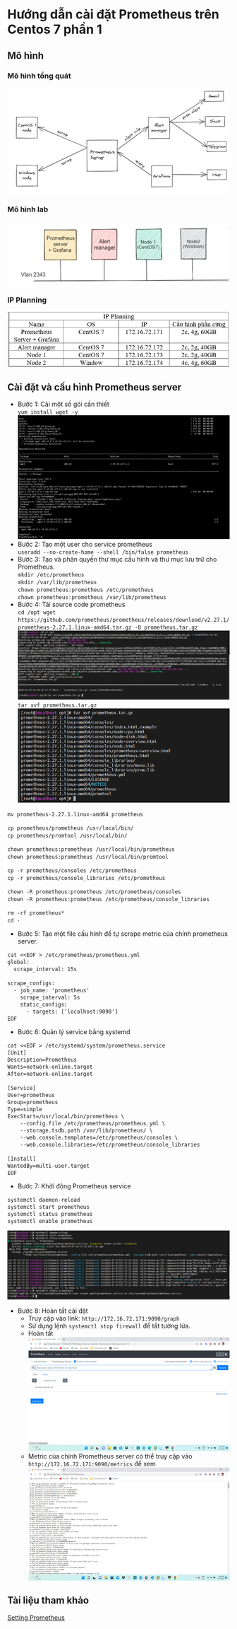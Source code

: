 # Hướng dẫn cài đặt Prometheus trên Centos 7 phần 1
## Mô hình 
### Mô hình tổng quát   
![](../C%C3%A0i%20%C4%91%E1%BA%B7t%20Prometheus/image/ima01.jpg)      
### Mô hình lab 
![](../C%C3%A0i%20%C4%91%E1%BA%B7t%20Prometheus/image/ima02.jpg)     
### IP Planning   
![](../C%C3%A0i%20%C4%91%E1%BA%B7t%20Prometheus/image/ima03.jpg)        

## Cài đặt và cấu hình Prometheus server
* Bước 1: Cài một số gói cần thiết         
`yum install wget -y`       
![](../C%C3%A0i%20%C4%91%E1%BA%B7t%20Prometheus/image/ima04.jpg)       
* Bước 2: Tạo một user cho service prometheus         
`useradd --no-create-home --shell /bin/false prometheus`        
* Bước 3: Tạo và phân quyền thư mục cấu hình và thư mục lưu trữ cho Prometheus.      
`mkdir /etc/prometheus`    
`mkdir /var/lib/prometheus`       
`chown prometheus:prometheus /etc/prometheus`      
`chown prometheus:prometheus /var/lib/prometheus`       
* Bước 4: Tải source code prometheus        
`cd /opt wget https://github.com/prometheus/prometheus/releases/download/v2.27.1/prometheus-2.27.1.linux-amd64.tar.gz -O prometheus.tar.gz`       
![](../C%C3%A0i%20%C4%91%E1%BA%B7t%20Prometheus/image/ima05.jpg)         
`tar xvf prometheus.tar.gz`        
![](../C%C3%A0i%20%C4%91%E1%BA%B7t%20Prometheus/image/ima06.jpg)         

`mv prometheus-2.27.1.linux-amd64 prometheus`     

`cp prometheus/prometheus /usr/local/bin/`      
`cp prometheus/promtool /usr/local/bin/`     

`chown prometheus:prometheus /usr/local/bin/prometheus`      
`chown prometheus:prometheus /usr/local/bin/promtool`      

`cp -r prometheus/consoles /etc/prometheus`    
`cp -r prometheus/console_libraries /etc/prometheus`      

`chown -R prometheus:prometheus /etc/prometheus/consoles`      
`chown -R prometheus:prometheus /etc/prometheus/console_libraries`        

`rm -rf prometheus*`      
`cd -`     

* Bước 5:  Tạo một file cấu hình để tự scrape metric của chính prometheus server.         
```
cat <<EOF > /etc/prometheus/prometheus.yml       
global:       
  scrape_interval: 15s     

scrape_configs:       
  - job_name: 'prometheus'      
    scrape_interval: 5s      
    static_configs:     
      - targets: ['localhost:9090']     
EOF 
```     
* Bước 6: Quản lý service bằng systemd
```
cat <<EOF > /etc/systemd/system/prometheus.service
[Unit]
Description=Prometheus
Wants=network-online.target
After=network-online.target

[Service]
User=prometheus
Group=prometheus
Type=simple
ExecStart=/usr/local/bin/prometheus \
    --config.file /etc/prometheus/prometheus.yml \
    --storage.tsdb.path /var/lib/prometheus/ \
    --web.console.templates=/etc/prometheus/consoles \
    --web.console.libraries=/etc/prometheus/console_libraries

[Install]
WantedBy=multi-user.target
EOF
```
* Bước 7: Khởi động Prometheus service
```
systemctl daemon-reload
systemctl start prometheus
systemctl status prometheus
systemctl enable prometheus
```    
![](../C%C3%A0i%20%C4%91%E1%BA%B7t%20Prometheus/image/ima07.jpg)     
* Bước 8: Hoàn tất cài đặt
    * Truy cập vào link: `http://172.16.72.171:9090/graph`
    * Sử dụng lệnh `systemctl stop firewall`  để tắt tường lửa.    
    * Hoàn tất        
![](../C%C3%A0i%20%C4%91%E1%BA%B7t%20Prometheus/image/ima08.jpg)       
    * Metric của chính Prometheus server có thể truy cập vào `http://172.16.72.171:9090/metrics` để xem         
![](../C%C3%A0i%20%C4%91%E1%BA%B7t%20Prometheus/image/ima09.jpg)       



## Tài liệu tham khảo
[Setting Prometheus](https://hocchudong.com/huong-dan-cai-dat-prometheus-tren-centos-7-phan-1/)